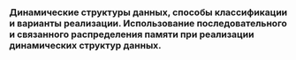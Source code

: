 ### Динамические структуры данных, способы классификации и варианты реализации. Использование последовательного и связанного распределения памяти при реализации динамических структур данных.